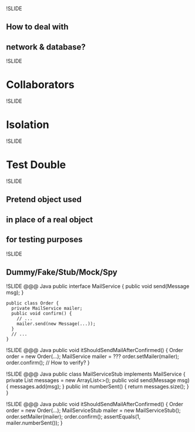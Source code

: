 !SLIDE
## How to deal with
## network & database?

!SLIDE
# Collaborators

!SLIDE
# Isolation

!SLIDE
# Test Double

!SLIDE
## Pretend object used
## in place of a real object
## for testing purposes

!SLIDE
## Dummy/Fake/Stub/Mock/Spy

!SLIDE
	@@@ Java
	public interface MailService {
	  public void send(Message msg);
	}

	public class Order {
	  private MailService mailer;
	  public void confirm() {
	    // ...
	    mailer.send(new Message(...));
	  }
	  // ...
	}

!SLIDE
	@@@ Java
	public void itShouldSendMailAfterConfirmed() {
	  Order order = new Order(...);
	  MailService mailer = ???
	  order.setMailer(mailer);
	  order.confirm();
	  // How to verify?
	}

!SLIDE
	@@@ Java
	public class MailServiceStub implements MailService {
	  private List<Message> messages = new ArrayList<>();
	  public void send(Message msg) {
	    messages.add(msg);
	  }
	  public int numberSent() {
	    return messages.size();
	  }
	}

!SLIDE
	@@@ Java
	public void itShouldSendMailAfterConfirmed() {
	  Order order = new Order(...);
	  MailServiceStub mailer = new MailServiceStub();
	  order.setMailer(mailer);
	  order.confirm();
	  assertEquals(1, mailer.numberSent());
	}
